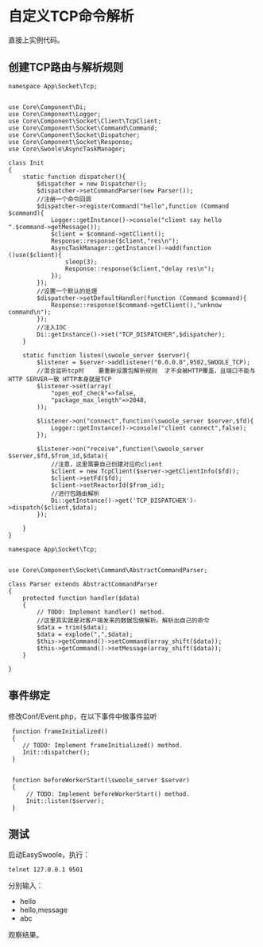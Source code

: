 # 自定义TCP命令解析
直接上实例代码。
## 创建TCP路由与解析规则
```
namespace App\Socket\Tcp;


use Core\Component\Di;
use Core\Component\Logger;
use Core\Component\Socket\Client\TcpClient;
use Core\Component\Socket\Command\Command;
use Core\Component\Socket\Dispatcher;
use Core\Component\Socket\Response;
use Core\Swoole\AsyncTaskManager;

class Init
{
    static function dispatcher(){
        $dispatcher = new Dispatcher();
        $dispatcher->setCommandParser(new Parser());
        //注册一个命令回调
        $dispatcher->registerCommand("hello",function (Command $command){
            Logger::getInstance()->console("client say hello ".$command->getMessage());
            $client = $command->getClient();
            Response::response($client,"res\n");
            AsyncTaskManager::getInstance()->add(function ()use($client){
                sleep(3);
                Response::response($client,"delay res\n");
            });
        });
        //设置一个默认的处理
        $dispatcher->setDefaultHandler(function (Command $command){
            Response::response($command->getClient(),"unknow command\n");
        });
        //注入IOC
        Di::getInstance()->set("TCP_DISPATCHER",$dispatcher);
    }

    static function listen(\swoole_server $server){
        $listener = $server->addlistener("0.0.0.0",9502,SWOOLE_TCP);
        //混合监听tcp时    要重新设置包解析规则  才不会被HTTP覆盖，且端口不能与HTTP SERVER一致 HTTP本身就是TCP
        $listener->set(array(
            "open_eof_check"=>false,
            "package_max_length"=>2048,
        ));

        $listener->on("connect",function(\swoole_server $server,$fd){
            Logger::getInstance()->console("client connect",false);
        });

        $listener->on("receive",function(\swoole_server $server,$fd,$from_id,$data){
            //注意，这里需要自己创建对应的client
            $client = new TcpClient($server->getClientInfo($fd));
            $client->setFd($fd);
            $client->setReactorId($from_id);
            //进行包路由解析
            Di::getInstance()->get('TCP_DISPATCHER')->dispatch($client,$data);
        });

    }
}
```
```
namespace App\Socket\Tcp;


use Core\Component\Socket\Command\AbstractCommandParser;

class Parser extends AbstractCommandParser
{
    protected function handler($data)
    {
        // TODO: Implement handler() method.
        //这里其实就是对客户端发来的数据包做解析。解析出自己的命令
        $data = trim($data);
        $data = explode(",",$data);
        $this->getCommand()->setCommand(array_shift($data));
        $this->getCommand()->setMessage(array_shift($data));
    }

}
```
## 事件绑定
修改Conf/Event.php，在以下事件中做事件监听
```
 function frameInitialized()
 {
    // TODO: Implement frameInitialized() method.
    Init::dispatcher();
 }


 function beforeWorkerStart(\swoole_server $server)
 {
     // TODO: Implement beforeWorkerStart() method.
     Init::listen($server);
 }
```

## 测试
启动EasySwoole，执行：
```
telnet 127.0.0.1 9501
```
分别输入：
- hello
- hello,message
- abc

观察结果。

<script>
    var _hmt = _hmt || [];
    (function() {
        var hm = document.createElement("script");
        hm.src = "https://hm.baidu.com/hm.js?4c8d895ff3b25bddb6fa4185c8651cc3";
        var s = document.getElementsByTagName("script")[0];
        s.parentNode.insertBefore(hm, s);
    })();
</script>
<script>
(function(){
    var bp = document.createElement('script');
    var curProtocol = window.location.protocol.split(':')[0];
    if (curProtocol === 'https') {
        bp.src = 'https://zz.bdstatic.com/linksubmit/push.js';        
    }
    else {
        bp.src = 'http://push.zhanzhang.baidu.com/push.js';
    }
    var s = document.getElementsByTagName("script")[0];
    s.parentNode.insertBefore(bp, s);
})();
</script>
